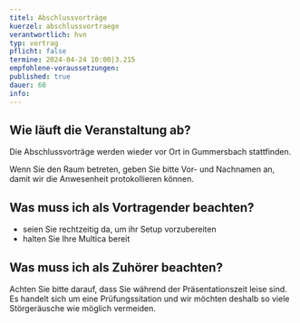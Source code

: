 ```yaml
---
titel: Abschlussvorträge
kuerzel: abschlussvortraege
verantwortlich: hvn
typ: vortrag
pflicht: false
termine: 2024-04-24 10:00|3.215
empfohlene-voraussetzungen: 
published: true
dauer: 60
info: 
---
```


## Wie läuft die Veranstaltung ab?
Die Abschlussvorträge werden wieder vor Ort in Gummersbach stattfinden.

Wenn Sie den Raum betreten, geben Sie bitte Vor- und Nachnamen an, damit wir die Anwesenheit protokollieren können.

## Was muss ich als Vortragender beachten?
* seien Sie rechtzeitig da, um ihr Setup vorzubereiten
* halten Sie Ihre Multica bereit

## Was muss ich als Zuhörer beachten?
Achten Sie bitte darauf, dass Sie während der Präsentationszeit leise sind. Es handelt sich um eine Prüfungssitation und wir möchten deshalb so viele Störgeräusche wie möglich vermeiden.
